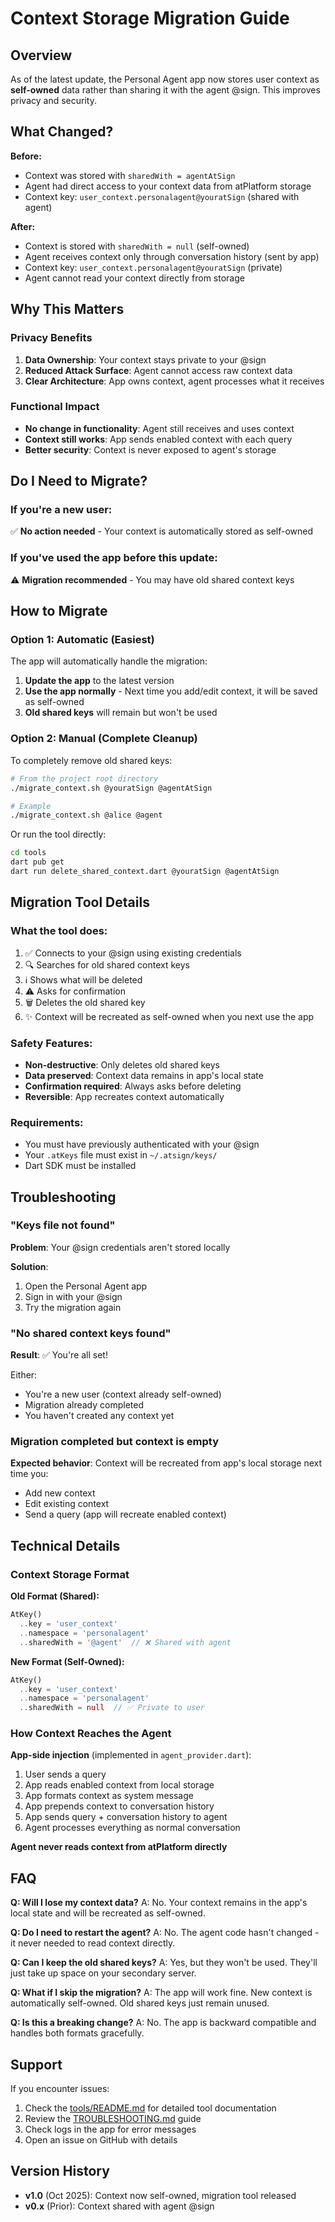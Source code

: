 # Context Storage Migration Guide

## Overview

As of the latest update, the Personal Agent app now stores user context as **self-owned** data rather than sharing it with the agent @sign. This improves privacy and security.

## What Changed?

**Before:**
- Context was stored with `sharedWith = agentAtSign`
- Agent had direct access to your context data from atPlatform storage
- Context key: `user_context.personalagent@youratSign` (shared with agent)

**After:**
- Context is stored with `sharedWith = null` (self-owned)
- Agent receives context only through conversation history (sent by app)
- Context key: `user_context.personalagent@youratSign` (private)
- Agent cannot read your context directly from storage

## Why This Matters

### Privacy Benefits
1. **Data Ownership**: Your context stays private to your @sign
2. **Reduced Attack Surface**: Agent cannot access raw context data
3. **Clear Architecture**: App owns context, agent processes what it receives

### Functional Impact
- **No change in functionality**: Agent still receives and uses context
- **Context still works**: App sends enabled context with each query
- **Better security**: Context is never exposed to agent's storage

## Do I Need to Migrate?

### If you're a new user:
✅ **No action needed** - Your context is automatically stored as self-owned

### If you've used the app before this update:
⚠️ **Migration recommended** - You may have old shared context keys

## How to Migrate

### Option 1: Automatic (Easiest)

The app will automatically handle the migration:

1. **Update the app** to the latest version
2. **Use the app normally** - Next time you add/edit context, it will be saved as self-owned
3. **Old shared keys** will remain but won't be used

### Option 2: Manual (Complete Cleanup)

To completely remove old shared keys:

```bash
# From the project root directory
./migrate_context.sh @youratSign @agentAtSign

# Example
./migrate_context.sh @alice @agent
```

Or run the tool directly:

```bash
cd tools
dart pub get
dart run delete_shared_context.dart @youratSign @agentAtSign
```

## Migration Tool Details

### What the tool does:
1. ✅ Connects to your @sign using existing credentials
2. 🔍 Searches for old shared context keys
3. ℹ️ Shows what will be deleted
4. ⚠️ Asks for confirmation
5. 🗑️ Deletes the old shared key
6. ✨ Context will be recreated as self-owned when you next use the app

### Safety Features:
- **Non-destructive**: Only deletes old shared keys
- **Data preserved**: Context data remains in app's local state
- **Confirmation required**: Always asks before deleting
- **Reversible**: App recreates context automatically

### Requirements:
- You must have previously authenticated with your @sign
- Your `.atKeys` file must exist in `~/.atsign/keys/`
- Dart SDK must be installed

## Troubleshooting

### "Keys file not found"
**Problem**: Your @sign credentials aren't stored locally

**Solution**: 
1. Open the Personal Agent app
2. Sign in with your @sign
3. Try the migration again

### "No shared context keys found"
**Result**: ✅ You're all set! 

Either:
- You're a new user (context already self-owned)
- Migration already completed
- You haven't created any context yet

### Migration completed but context is empty
**Expected behavior**: Context will be recreated from app's local storage next time you:
- Add new context
- Edit existing context
- Send a query (app will recreate enabled context)

## Technical Details

### Context Storage Format

**Old Format (Shared):**
```dart
AtKey()
  ..key = 'user_context'
  ..namespace = 'personalagent'
  ..sharedWith = '@agent'  // ❌ Shared with agent
```

**New Format (Self-Owned):**
```dart
AtKey()
  ..key = 'user_context'
  ..namespace = 'personalagent'
  ..sharedWith = null  // ✅ Private to user
```

### How Context Reaches the Agent

**App-side injection** (implemented in `agent_provider.dart`):

1. User sends a query
2. App reads enabled context from local storage
3. App formats context as system message
4. App prepends context to conversation history
5. App sends query + conversation history to agent
6. Agent processes everything as normal conversation

**Agent never reads context from atPlatform directly**

## FAQ

**Q: Will I lose my context data?**
A: No. Your context remains in the app's local state and will be recreated as self-owned.

**Q: Do I need to restart the agent?**
A: No. The agent code hasn't changed - it never needed to read context directly.

**Q: Can I keep the old shared keys?**
A: Yes, but they won't be used. They'll just take up space on your secondary server.

**Q: What if I skip the migration?**
A: The app will work fine. New context is automatically self-owned. Old shared keys just remain unused.

**Q: Is this a breaking change?**
A: No. The app is backward compatible and handles both formats gracefully.

## Support

If you encounter issues:

1. Check the [tools/README.md](tools/README.md) for detailed tool documentation
2. Review the [TROUBLESHOOTING.md](docs/TROUBLESHOOTING.md) guide
3. Check logs in the app for error messages
4. Open an issue on GitHub with details

## Version History

- **v1.0** (Oct 2025): Context now self-owned, migration tool released
- **v0.x** (Prior): Context shared with agent @sign
